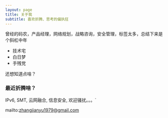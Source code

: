 ```yaml
---
layout: page
title: 关于我
subtitle: 喜欢折腾、思考的偏执狂
---
```


曾经的码农，产品经理，网络规划，战略咨询，安全管理，标签太多，总结下来是个斜杠中年

- 技术宅
- 白日梦
- 手残党

还想知道点啥？

### 最近折腾啥？

IPv6, SMT, 云网融合, 信息安全, 欢迎骚扰。。。`

mailto:zhangjianyu1979@gmail.com

